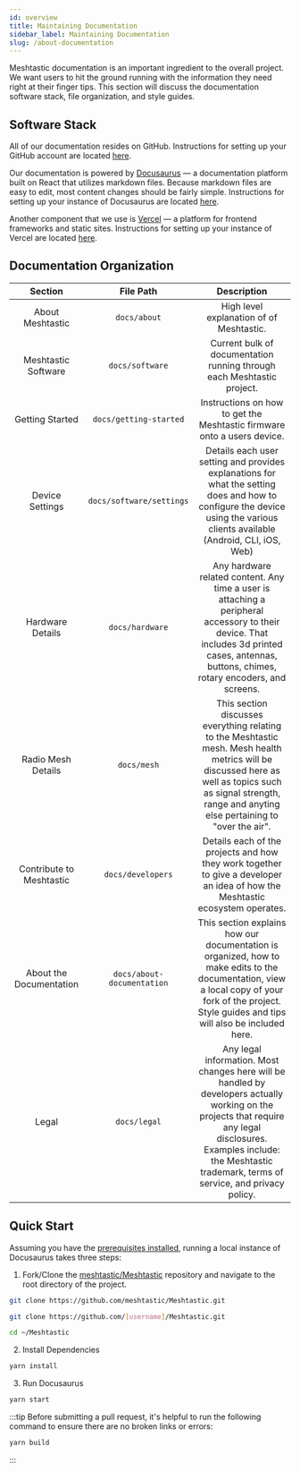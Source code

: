 ```yaml
---
id: overview
title: Maintaining Documentation
sidebar_label: Maintaining Documentation
slug: /about-documentation
---
```

Meshtastic documentation is an important ingredient to the overall project. We want users to hit the ground running with the information they need right at their finger tips. This section will discuss the documentation software stack, file organization, and style guides.

## Software Stack
All of our documentation resides on GitHub. Instructions for setting up your GitHub account are located [here](about-documentation/github).

Our documentation is powered by [Docusaurus](https://docusaurus.io) — a documentation platform built on React that utilizes markdown files. Because markdown files are easy to edit, most content changes should be fairly simple. Instructions for setting up your instance of Docusaurus are located [here](about-documentation/docusaurus).

Another component that we use is [Vercel](https://vercel.com) — a platform for frontend frameworks and static sites. Instructions for setting up your instance of Vercel are located [here](about-documentation/vercel).

## Documentation Organization
| Section | File Path | Description |
| :-----: | :-------: | :---------: |
| About Meshtastic | `docs/about` | High level explanation of of Meshtastic. |
| Meshtastic Software | `docs/software` | Current bulk of documentation running through each Meshtastic project. |
| Getting Started | `docs/getting-started` | Instructions on how to get the Meshtastic firmware onto a users device. |
| Device Settings | `docs/software/settings` | Details each user setting and provides explanations for what the setting does and how to configure the device using the various clients available (Android, CLI, iOS, Web) |
| Hardware Details | `docs/hardware` | Any hardware related content. Any time a user is attaching a peripheral accessory to their device. That includes 3d printed cases, antennas, buttons, chimes, rotary encoders, and screens. |
| Radio Mesh Details | `docs/mesh` | This section discusses everything relating to the Meshtastic mesh. Mesh health metrics will be discussed here as well as topics such as signal strength, range and anyting else pertaining to "over the air". |
| Contribute to Meshtastic | `docs/developers` | Details each of the projects and how they work together to give a developer an idea of how the Meshtastic ecosystem operates. |
| About the Documentation | `docs/about-documentation` | This section explains how our documentation is organized, how to make edits to the documentation, view a local copy of your fork of the project. Style guides and tips will also be included here. |
| Legal | `docs/legal` | Any legal information. Most changes here will be handled by developers actually working on the projects that require any legal disclosures. Examples include: the Meshtastic trademark, terms of service, and privacy policy. |

## Quick Start

Assuming you have the [prerequisites installed](about-documentation/serve-docs-locally#prerequisites), running a local instance of Docusaurus takes three steps:

1. Fork/Clone the [meshtastic/Meshtastic](https://github.com/meshtastic/Meshtastic) repository and navigate to the root directory of the project.
```bash title="Clone the project"
git clone https://github.com/meshtastic/Meshtastic.git
```
```bash title="Clone fork of the project"
git clone https://github.com/[username]/Meshtastic.git
```
```bash title="Change Directory"
cd ~/Meshtastic
```
2. Install Dependencies
```bash title="Install dependencies using Yarn"
yarn install
```
3. Run Docusaurus
```bash title="Run node.js server"
yarn start
```

:::tip
Before submitting a pull request, it's helpful to run the following command to ensure there are no broken links or errors:

```bash title="Build Project"
yarn build
```
:::
